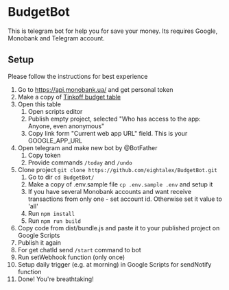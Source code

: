 # BudgetBot

This is telegram bot for help you for save your money. Its requires Google, Monobank and Telegram account.

## Setup

Please follow the instructions for best experience

1. Go to <https://api.monobank.ua/> and get personal token
2. Make a copy of [Tinkoff budget table](https://docs.google.com/spreadsheets/d/1wfJUDVO6tYi0ZvsJtg8CIH2WPOS-0v42NIqOq-yir7Q/copy)
3. Open this table
    1. Open scripts editor
    2. Publish empty project, selected "Who has access to the app: Anyone, even anonymous"
    3. Copy link form "Current web app URL" field. This is your GOOGLE_APP_URL
4. Open telegram and make new bot by @BotFather
    1. Copy token
    2. Provide commands `/today` and `/undo`
5. Clone project `git clone https://github.com/eightalex/BudgetBot.git`
    1. Go to dir `cd BudgetBot/`
    2. Make a copy of .env.sample file `cp .env.sample .env` and setup it
    3. If you have several Monobank accounts and want receive transactions from only one - set account id. Otherwise
       set it value to 'all'
    4. Run `npm install`
    5. Run `npm run build`
6. Copy code from dist/bundle.js and paste it to your published project on Google Scripts
8. Publish it again
9. For get chatId send `/start` command to bot
10. Run setWebhook function (only once)
11. Setup daily trigger (e.g. at morning) in Google Scripts for sendNotify function
12. Done! You're breathtaking!
